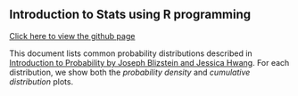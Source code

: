 ## Introduction to Stats using R programming

[Click here to view the github page](https://telvis07.github.io/stats/)

This document lists common probability distributions described in [Introduction to Probability by Joseph Blizstein and Jessica Hwang](https://drive.google.com/file/d/1VmkAAGOYCTORq1wxSQqy255qLJjTNvBI/view). For each distribution, we show both the _probability density_ and _cumulative distribution_ plots. 

